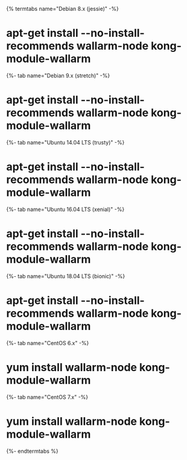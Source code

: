 {% termtabs name="Debian 8.x (jessie)" -%}
# apt-get install --no-install-recommends wallarm-node kong-module-wallarm
{%- tab name="Debian 9.x (stretch)" -%}
# apt-get install --no-install-recommends wallarm-node kong-module-wallarm
{%- tab name="Ubuntu 14.04 LTS (trusty)" -%}
# apt-get install --no-install-recommends wallarm-node kong-module-wallarm
{%- tab name="Ubuntu 16.04 LTS (xenial)" -%}
# apt-get install --no-install-recommends wallarm-node kong-module-wallarm
{%- tab name="Ubuntu 18.04 LTS (bionic)" -%}
# apt-get install --no-install-recommends wallarm-node kong-module-wallarm
{%- tab name="CentOS 6.x" -%}
# yum install wallarm-node kong-module-wallarm
{%- tab name="CentOS 7.x" -%}
# yum install wallarm-node kong-module-wallarm
{%- endtermtabs %}
